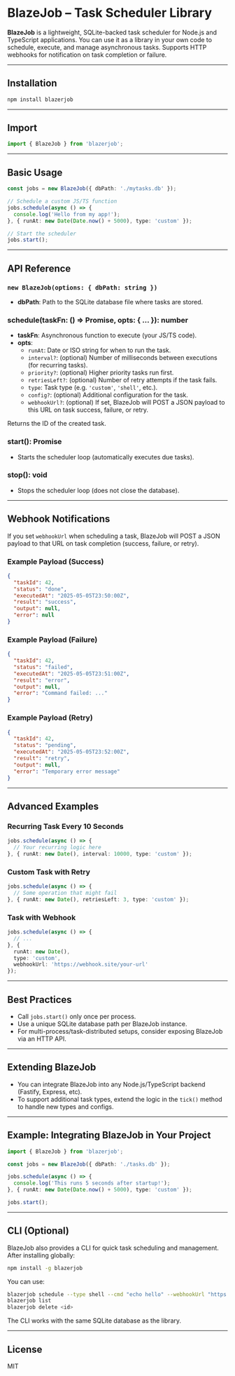 # BlazeJob – Task Scheduler Library

**BlazeJob** is a lightweight, SQLite-backed task scheduler for Node.js and TypeScript applications.
You can use it as a library in your own code to schedule, execute, and manage asynchronous tasks. Supports HTTP webhooks for notification on task completion or failure.

---

## Installation

```bash
npm install blazerjob
```

---

## Import

```typescript
import { BlazeJob } from 'blazerjob';
```

---

## Basic Usage

```typescript
const jobs = new BlazeJob({ dbPath: './mytasks.db' });

// Schedule a custom JS/TS function
jobs.schedule(async () => {
  console.log('Hello from my app!');
}, { runAt: new Date(Date.now() + 5000), type: 'custom' });

// Start the scheduler
jobs.start();
```

---

## API Reference

### `new BlazeJob(options: { dbPath: string })`
- **dbPath**: Path to the SQLite database file where tasks are stored.

### schedule(taskFn: () => Promise<void>, opts: { ... }): number
- **taskFn**: Asynchronous function to execute (your JS/TS code).
- **opts**:
  - `runAt`: Date or ISO string for when to run the task.
  - `interval?`: (optional) Number of milliseconds between executions (for recurring tasks).
  - `priority?`: (optional) Higher priority tasks run first.
  - `retriesLeft?`: (optional) Number of retry attempts if the task fails.
  - `type`: Task type (e.g. `'custom'`, `'shell'`, etc.).
  - `config?`: (optional) Additional configuration for the task.
  - `webhookUrl?`: (optional) If set, BlazeJob will POST a JSON payload to this URL on task success, failure, or retry.

Returns the ID of the created task.

### start(): Promise<void>
- Starts the scheduler loop (automatically executes due tasks).

### stop(): void
- Stops the scheduler loop (does not close the database).

---

## Webhook Notifications

If you set `webhookUrl` when scheduling a task, BlazeJob will POST a JSON payload to that URL on task completion (success, failure, or retry).

### Example Payload (Success)
```json
{
  "taskId": 42,
  "status": "done",
  "executedAt": "2025-05-05T23:50:00Z",
  "result": "success",
  "output": null,
  "error": null
}
```

### Example Payload (Failure)
```json
{
  "taskId": 42,
  "status": "failed",
  "executedAt": "2025-05-05T23:51:00Z",
  "result": "error",
  "output": null,
  "error": "Command failed: ..."
}
```

### Example Payload (Retry)
```json
{
  "taskId": 42,
  "status": "pending",
  "executedAt": "2025-05-05T23:52:00Z",
  "result": "retry",
  "output": null,
  "error": "Temporary error message"
}
```

---

## Advanced Examples

### Recurring Task Every 10 Seconds

```typescript
jobs.schedule(async () => {
  // Your recurring logic here
}, { runAt: new Date(), interval: 10000, type: 'custom' });
```

### Custom Task with Retry

```typescript
jobs.schedule(async () => {
  // Some operation that might fail
}, { runAt: new Date(), retriesLeft: 3, type: 'custom' });
```

### Task with Webhook

```typescript
jobs.schedule(async () => {
  // ...
}, {
  runAt: new Date(),
  type: 'custom',
  webhookUrl: 'https://webhook.site/your-url'
});
```

---

## Best Practices

- Call `jobs.start()` only once per process.
- Use a unique SQLite database path per BlazeJob instance.
- For multi-process/task-distributed setups, consider exposing BlazeJob via an HTTP API.

---

## Extending BlazeJob

- You can integrate BlazeJob into any Node.js/TypeScript backend (Fastify, Express, etc).
- To support additional task types, extend the logic in the `tick()` method to handle new types and configs.

---

## Example: Integrating BlazeJob in Your Project

```typescript
import { BlazeJob } from 'blazerjob';

const jobs = new BlazeJob({ dbPath: './tasks.db' });

jobs.schedule(async () => {
  console.log('This runs 5 seconds after startup!');
}, { runAt: new Date(Date.now() + 5000), type: 'custom' });

jobs.start();
```

---

## CLI (Optional)

BlazeJob also provides a CLI for quick task scheduling and management. After installing globally:

```bash
npm install -g blazerjob
```

You can use:

```bash
blazerjob schedule --type shell --cmd "echo hello" --webhookUrl "https://webhook.site/your-url"
blazerjob list
blazerjob delete <id>
```

The CLI works with the same SQLite database as the library.

---

## License

MIT